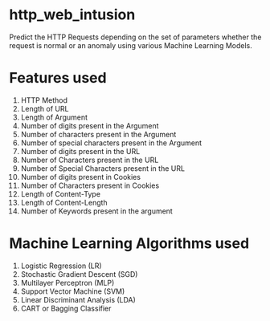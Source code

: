 # http_web_intusion
Predict the HTTP Requests depending on the set of parameters whether the request is normal or an anomaly using various Machine Learning Models.

# Features used
1. HTTP Method
2. Length of URL
3. Length of Argument
4. Number of digits present in the Argument
5. Number of characters present in the Argument
6. Number of special characters present in the Argument
7. Number of digits present in the URL
8. Number of Characters present in the URL
9. Number of Special Characters present in the URL
10. Number of digits present in Cookies
11. Number of Characters present in Cookies
12. Length of Content-Type
13. Length of Content-Length
14. Number of Keywords present in the argument

# Machine Learning Algorithms used
1. Logistic Regression (LR)
2. Stochastic Gradient Descent (SGD)
3. Multilayer Perceptron (MLP)
4. Support Vector Machine (SVM)
5. Linear Discriminant Analysis (LDA)
6. CART or Bagging Classifier
